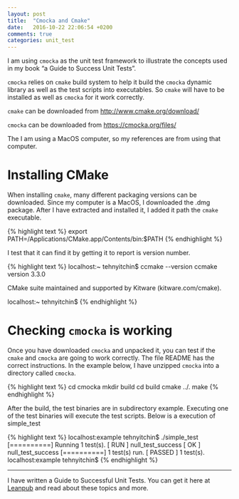 ```yaml
---
layout: post
title:  "Cmocka and Cmake"
date:   2016-10-22 22:06:54 +0200
comments: true
categories: unit_test 
---
```

I am using `cmocka` as the unit test framework to illustrate the concepts used in my book “a Guide to Success Unit Tests”.

`cmocka` relies on `cmake` build system to help it build the `cmocka` dynamic library as well as the test scripts into executables. So `cmake` will have to be installed as well as `cmocka` for it work correctly.

`cmake` can be downloaded from http://www.cmake.org/download/

`cmocka` can be downloaded from https://cmocka.org/files/

The I am using a MacOS computer, so my references are from using that computer.

# Installing CMake

When installing `cmake`, many different packaging versions can be downloaded. Since my computer is a MacOS, I downloaded the .dmg package. After I have extracted and installed it, I added it path the `cmake` executable.

{% highlight text %}
 export PATH=/Applications/CMake.app/Contents/bin:$PATH
{% endhighlight %}

I test that it can find it by getting it to report is version number.

{% highlight text %}
 localhost:~ tehnyitchin$ ccmake --version
 ccmake version 3.3.0

 CMake suite maintained and supported by Kitware (kitware.com/cmake).

 localhost:~ tehnyitchin$
{% endhighlight %}

# Checking `cmocka` is working

Once you have downloaded `cmocka` and unpacked it, you can test if the `cmake` and `cmocka` are going to work correctly. The file README has the correct instructions. In the example below, I have unzipped `cmocka` into a directory called `cmocka`.

{% highlight text %}
 cd cmocka
 mkdir build
 cd build
 cmake ../.
 make
{% endhighlight %}

After the build, the test binaries are in subdirectory example. Executing one of the test binaries will execute the test scripts. Below is a execution of simple_test

{% highlight text %}
 localhost:example tehnyitchin$ ./simple_test
 [==========] Running 1 test(s).
 [ RUN ] null_test_success
 [ OK ] null_test_success
 [==========] 1 test(s) run.
 [ PASSED ] 1 test(s).
 localhost:example tehnyitchin$
{% endhighlight %}

---

I have written a Guide to Successful Unit Tests.
You can get it here at [Leanpub][leadpub_sut] and read about these topics and more.

[leadpub_sut]: https://leanpub.com/successfulunittest/